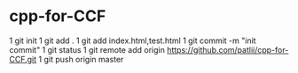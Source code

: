 # cpp-for-CCF
1 git init
1 git add .
1 git add index.html,test.html
1 git commit -m "init commit"
1 git status
1 git remote add origin https://github.com/patlii/cpp-for-CCF.git
1 git push origin master
